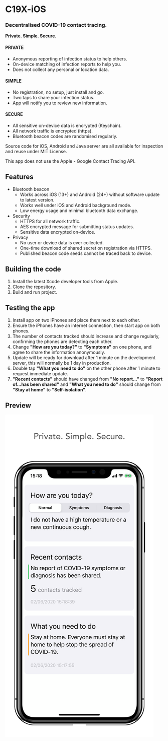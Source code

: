 # C19X-iOS

### Decentralised COVID-19 contact tracing.
**Private. Simple. Secure.**

#### PRIVATE
- Anonymous reporting of infection status to help others.
- On-device matching of infection reports to help you.
- Does not collect any personal or location data.

#### SIMPLE
- No registration, no setup, just install and go.
- Two taps to share your infection status.
- App will notify you to review new information.

#### SECURE
- All sensitive on-device data is encrypted (Keychain).
- All network traffic is encrypted (https).
- Bluetooth beacon codes are randomised regularly.

Source code for iOS, Android and Java server are all available for inspection and reuse under MIT License.

This app does not use the Apple - Google Contact Tracing API.

## Features

- Bluetooth beacon
  - Works across iOS (13+) and Android (24+) without software update to latest version.
  - Works well under iOS and Android background mode.
  - Low energy usage and minimal bluetooth data exchange.
- Security
  - HTTPS for all network traffic.
  - AES encrypted message for submitting status updates.
  - Sensitive data encrypted on-device.
- Privacy
  - No user or device data is ever collected.
  - One-time download of shared secret on registration via HTTPS.
  - Published beacon code seeds cannot be traced back to device.

## Building the code

1. Install the latest Xcode developer tools from Apple.
2. Clone the repository.
3. Build and run project.

## Testing the app

1. Install app on two iPhones and place them next to each other.
2. Ensure the iPhones have an internet connection, then start app on both phones.
3. The number of contacts tracked should increase and change regularly, confirming the phones are detecting each other.
4. Change **"How are you today?"** to **"Symptoms"** on one phone, and agree to share the information anonymously.
5. Update will be ready for download after 1 minute on the development server, this will normally be 1 day in production.
6. Double tap **"What you need to do"** on the other phone after 1 minute to request immediate update.
7. **"Recent contacts"** should have changed from **"No report..."** to **"Report of...has been shared"** and **"What you need to do"** should change from **"Stay at home"** to **"Self-isolation"**.

## Preview

![](/Resources/images/AppStore-iPhone-6_5-01.png)
